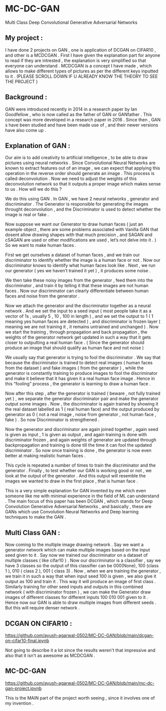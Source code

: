 # MC-DC-GAN
Multi Class Deep Convolutional Generative Adversarial Networks 
## My project :
I have done 2 projects on GAN , one is application of DCGAN on CIFAR10 , and other is a MCDCGAN . First I have given the explanation part for anyone to read if they are intrested , the explanation is very simplified so that everyone can understand . MCDCGAN is a concept I have made , which allows to make different types of pictures as per the different keys inputted to it . (PLEASE SCROLL DOWN IF U ALREADY KNOW THE THEORY TO SEE THE PROJECT )
## Background :
GAN were introduced recently in 2014 in a research paper by Ian Goodfellow , 
who is now called as the father of GAN or GANfather . This concept was more 
developed in a research paper in 2016 . Since then , GAN s have been studied 
and have been made use of , and their newer versions have also come up . 
## Explanation of GAN : 
Our aim is to add creativity to artificial intelligence , to be able to draw pictures 
using neural networks . Since Convolutional Neural Networks are known to 
extract features out of an image , we can expect that applying this operation in 
the reverse order should generate an image . This process is called 
deconvolution . Now we need to adjust the weights of this deconvolution 
network so that it outputs a proper image which makes sense to us . How will 
we do this ?

We do this using GAN . In GAN , we have 2 neural networks , generator and 
discriminator . The Generator is responsible for generating the images 
throught deconvolution , and the Discriminator is used to detect whether the 
image is real or fake . 

Now suppose we want our Generator to draw human faces ( just an example 
object , there are some problems associated with Vanilla GAN that dosent 
allow drawing shapes with that much precision , and SAGAN and cSAGAN are 
used or other modifications are used , let’s not delve into it . ) So we want to 
make human faces . 

First we get ourselves a dataset of human faces , and we train our 
discriminator to identify whether the image is a human face or not . Now our 
discriminator knows to identify what human faces look like . 
Next , we run our generator ( yes we haven’t trained it yet ) , it produces some 
noise . 

We then take these noisy images from the generator , feed them into the 
discriminator , and train it by telling it that these images are not human faces . 
Now our discriminator can clearly differentiate between human faces and 
noise from the generator . 

Now we attach the generator and the discriminator together as a neural 
network . And we set the input to a seed input ( most people take it as a vector 
of 1s , usually 5 , 10 , 100 in length ) , and we set the output to 1 ( 1 meaning 
yes human faces are detected ) , and discriminator is frozen layer ( meaning we 
are not training it , it remains untrained and unchanged ) . Now we start the 
training , through propagation and back propagation , the weights of the 
generator network get updated in such a way that it gets closer to outputting a 
real human face . ( Since the generator should produce an image that should 
qualify as human face and not noise )

We usually say that generator is trying to fool the discriminator . We say that 
because the discriminator is trained to detect real images ( human faces from 
the dataset ) and fake images ( from the generator ) , while the generator is 
constantly training to produce images to fool the discriminator and make it 
believe that it has given it a real human face image . Hence in this “fooling” 
process , the generator is learning to draw a human face . 

Now after this step , after the generator is trained ( beware , not fully trained 
yet ) , we separate the generator discriminator pair and make the generator 
output some images . Now , the discriminator is again trained by showing it the 
real dataset labelled as 1 ( real human face) and the output produced by 
generator as 0 ( not a real image , noise from generator , not human face , fake 
) . So now Discriminator is strengthened . 

Now the generator and discriminator are again joined together , again seed is 
given as input , 1 is given as output , and again training is done with 
discriminator frozen , and again weights of generator are updated through 
backpropagation and training is done till the time it can fool the updated 
discriminator . So now once training is done , the generator is now even better 
at making realistic human faces .

This cycle is repeated a number of times to train the discriminator and the 
generator . Finally , to test whether our GAN is working good or not , we look 
at the output of the generator . And this output will resemble the images we 
wanted to draw in the first place , that is human face . 

This is a very simple explanation for GAN invented by me which even someone 
like me with minimal experience in the field of ML can understand . The main 
focus of this paper has been DCGAN , which stands for Deep Convolution 
Generative Adversarial Networks , and basically , these are GANs which use 
Convolution Neural Networks and Deep learning techniques to make the GAN .

## Multi Class GAN :
Now coming to the multiple image drawing network . Say we want a generator 
network which can make multiple images based on the input seed given to it . 
Say now we trained our discriminator on a dataset of multiple classes ( like 
cifar10 ) . Now our discriminator is a classifier , say we have 3 classes so the 
output of this classifier can be 000(None), 100 (class 1 ), 010 ( class 2 ), 001 ( 
class 3) . Now , when we are training the generator , we train it in such a way 
that when input seed 100 is given , we also give it output as 100 and train it . 
This way it will produce an image of first class . Similarly training for other seed 
inputs and outputs in this combined network ( with discriminator frozen ) , we 
can make the Generator draw images of different classes for different inputs 
100 010 001 given to it . Hence now our GAN is able to draw multiple images 
from different seeds . But this will require denser network . 

## DCGAN ON CIFAR10 : 

https://github.com/ayush-agarwal-0502/MC-DC-GAN/blob/main/dcgan-on-cifar10-final.ipynb

Not going to describe it a lot since the results weren't that impressive and also that it isn't as awesome as MCDCGAN . 

## MC-DC-GAN

https://github.com/ayush-agarwal-0502/MC-DC-GAN/blob/main/mc-dc-gan-project.ipynb

This is the MAIN part of the project worth seeing , since it involves one of my invention . 
